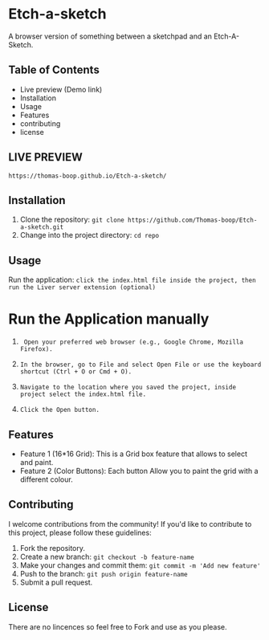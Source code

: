 # Etch-a-sketch

A browser version of something between a sketchpad and an Etch-A-Sketch.

## Table of Contents

- Live preview (Demo link)
- Installation
- Usage
- Features
- contributing
- license

## LIVE PREVIEW

`https://thomas-boop.github.io/Etch-a-sketch/`

## Installation

1. Clone the repository: `git clone https://github.com/Thomas-boop/Etch-a-sketch.git`
2. Change into the project directory: `cd repo`

## Usage

Run the application:
`click the index.html file inside the project, then run the Liver server extension (optional)`

# Run the Application manually

1. ` Open your preferred web browser (e.g., Google Chrome, Mozilla Firefox).`

2. `In the browser, go to File and select Open File or use the keyboard shortcut (Ctrl + O or Cmd + O).`

3. `Navigate to the location where you saved the project, inside project select the index.html file.`

4. `Click the Open button.`

## Features

- Feature 1 (16\*16 Grid): This is a Grid box feature that allows to select and paint.
- Feature 2 (Color Buttons): Each button Allow you to paint the grid with a different colour.

## Contributing

I welcome contributions from the community! If you'd like to contribute to this project, please follow these guidelines:

1. Fork the repository.
2. Create a new branch: `git checkout -b feature-name`
3. Make your changes and commit them: `git commit -m 'Add new feature'`
4. Push to the branch: `git push origin feature-name`
5. Submit a pull request.

## License

There are no lincences so feel free to Fork and use as you please.
